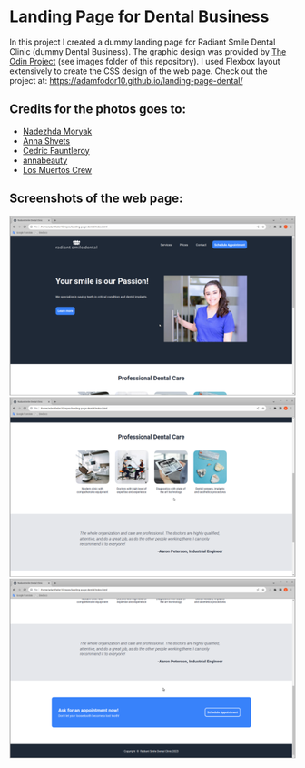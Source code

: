 # Landing Page for Dental Business
In this project I created a dummy landing page for Radiant Smile Dental Clinic (dummy Dental Business).
The graphic design was provided by [The Odin Project](https://www.theodinproject.com/lessons/foundations-landing-page) (see images folder of this repository).
I used Flexbox layout extensively to create the CSS design of the web page.
Check out the project at: https://adamfodor10.github.io/landing-page-dental/

## Credits for the photos goes to:
- [Nadezhda Moryak](https://www.pexels.com/photo/teeth-moulds-and-veneers-scattered-on-blue-background-7800553/)
- [Anna Shvets](https://www.pexels.com/photo/female-dentist-and-assistant-examining-patients-teeth-in-clinic-3845981/)
- [Cedric Fauntleroy](https://www.pexels.com/photo/a-tablet-with-a-dental-x-ray-4266945/)
- [annabeauty](https://pixabay.com/illustrations/ai-generated-dental-clinic-clinic-8230961/)
- [Los Muertos Crew](https://www.pexels.com/photo/a-smiling-woman-wearing-scrubs-8460374/)

## Screenshots of the web page:
![Screenshot of header and hero divisions](./images/screenshot-one.png)
![Screenshot of info and testimonial divisions](./images/screenshot-two.png)
![Screenshot of testimonial, appointment and footer divisions](./images/screenshot-three.png)